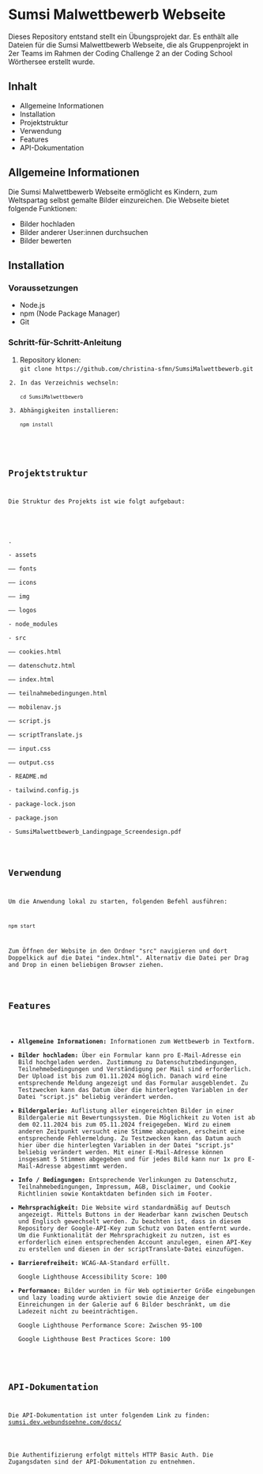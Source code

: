 <h1>Sumsi Malwettbewerb Webseite</h1>

<p>Dieses Repository entstand stellt ein Übungsprojekt dar. Es enthält alle Dateien für die Sumsi Malwettbewerb Webseite, die als Gruppenprojekt in 2er Teams im Rahmen der Coding Challenge 2 an der Coding School Wörthersee erstellt wurde.</p>

<h2>Inhalt</h2>
<ul>
<li>Allgemeine Informationen</li>
<li>Installation</li>
<li>Projektstruktur</li>
<li>Verwendung</li>
<li>Features</li>
<li>API-Dokumentation</li>
</ul>

<h2>Allgemeine Informationen</h2>
<p>Die Sumsi Malwettbewerb Webseite ermöglicht es Kindern, zum Weltspartag selbst gemalte Bilder einzureichen. Die Webseite bietet folgende Funktionen:</p>

<ul>
<li>Bilder hochladen</li>
<li>Bilder anderer User:innen durchsuchen</li>
<li>Bilder bewerten</li>
</ul>

<h2>Installation</h2>

<h3>Voraussetzungen</h3>
<ul>
<li>Node.js</li>
<li>npm (Node Package Manager)</li>
<li>Git</li>
</ul>

<h3>Schritt-für-Schritt-Anleitung</h3>
<ol>
<li>Repository klonen:<br> 
<code>git clone https://github.com/christina-sfmn/SumsiMalwettbewerb.git</li>
<li>In das Verzeichnis wechseln:<br> 
<code>cd SumsiMalwettbewerb</code></li>
<li>Abhängigkeiten installieren:<br> 
<code>npm install</code></li>
</ol>

<h2>Projektstruktur</h2>
<p>Die Struktur des Projekts ist wie folgt aufgebaut:</p>

<p>
.<br> 
- assets<br> 
–– fonts<br>
–– icons<br> 
–– img<br> 
–– logos<br> 
- node_modules<br> 
- src<br> 
–– cookies.html<br> 
–– datenschutz.html<br> 
–– index.html<br> 
–– teilnahmebedingungen.html<br> 
–– mobilenav.js<br> 
–– script.js<br> 
–– scriptTranslate.js<br> 
–– input.css<br> 
–– output.css<br> 
- README.md<br> 
- tailwind.config.js<br> 
- package-lock.json<br>
- package.json<br> 
- SumsiMalwettbewerb_Landingpage_Screendesign.pdf
</p>

<h2>Verwendung</h2>
<p>Um die Anwendung lokal zu starten, folgenden Befehl ausführen:</p>
<p><code>npm start</code></p>
<p>Zum Öffnen der Website in den Ordner "src" navigieren und dort Doppelkick auf die Datei "index.html". Alternativ die Datei per Drag and Drop in einen beliebigen Browser ziehen.</p>

<h2>Features</h2>
<ul>
<li><strong>Allgemeine Informationen:</strong> Informationen zum Wettbewerb in Textform.</li>
<li><strong>Bilder hochladen:</strong> Über ein Formular kann pro E-Mail-Adresse ein Bild hochgeladen werden. Zustimmung zu Datenschutzbedingungen, Teilnehmebedingungen und Verständigung per Mail sind erforderlich. Der Upload ist bis zum 01.11.2024 möglich. Danach wird eine entsprechende Meldung angezeigt und das Formular ausgeblendet. Zu Testzwecken kann das Datum über die hinterlegten Variablen in der Datei "script.js" beliebig verändert werden.</li>
<li><strong>Bildergalerie:</strong> Auflistung aller eingereichten Bilder in einer Bildergalerie mit Bewertungssystem. Die Möglichkeit zu Voten ist ab dem 02.11.2024 bis zum 05.11.2024 freigegeben. Wird zu einem anderen Zeitpunkt versucht eine Stimme abzugeben, erscheint eine entsprechende Fehlermeldung. Zu Testzwecken kann das Datum auch hier über die hinterlegten Variablen in der Datei "script.js" beliebig verändert werden. Mit einer E-Mail-Adresse können insgesamt 5 Stimmen abgegeben und für jedes Bild kann nur 1x pro E-Mail-Adresse abgestimmt werden.</li>
<li><strong>Info / Bedingungen:</strong> Entsprechende Verlinkungen zu Datenschutz, Teilnahmebedingungen, Impressum, AGB, Disclaimer, und Cookie Richtlinien sowie Kontaktdaten befinden sich im Footer.</li>
<li><strong>Mehrsprachigkeit:</strong> Die Website wird standardmäßig auf Deutsch angezeigt. Mittels Buttons in der Headerbar kann zwischen Deutsch und Englisch gewechselt werden. Zu beachten ist, dass in diesem Repository der Google-API-Key zum Schutz von Daten entfernt wurde. Um die Funktionalität der Mehrsprachigkeit zu nutzen, ist es erforderlich einen entsprechenden Account anzulegen, einen API-Key zu erstellen und diesen in der scriptTranslate-Datei einzufügen.</li>
<li><strong>Barrierefreiheit:</strong> WCAG-AA-Standard erfüllt.<br> 
Google Lighthouse Accessibility Score: 100</li>
<li><strong>Performance:</strong> Bilder wurden in für Web optimierter Größe eingebungen und lazy loading wurde aktiviert sowie die Anzeige der Einreichungen in der Galerie auf 6 Bilder beschränkt, um die Ladezeit nicht zu beeinträchtigen.<br> 
Google Lighthouse Performance Score: Zwischen 95-100<br> 
Google Lighthouse Best Practices Score: 100</li>
</ul>

<h2>API-Dokumentation</h2>
<p>Die API-Dokumentation ist unter folgendem Link zu finden: <a href="https://sumsi.dev.webundsoehne.com/docs/">sumsi.dev.webundsoehne.com/docs/</a></p>

<p>Die Authentifizierung erfolgt mittels HTTP Basic Auth. Die Zugangsdaten sind der API-Dokumentation zu entnehmen.</p>
